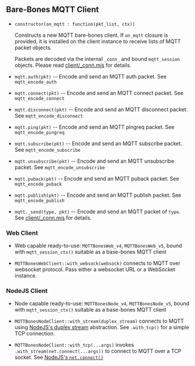 ## Bare-Bones MQTT Client

  [client/_conn.mjs]: ../code/client/_conn.mjs

* `constructor(on_mqtt : function(pkt_list, ctx))`

  Constructs a new MQTT bare-bones client. If `on_mqtt` closure is provided, it is installed on the client instance to receive lists of MQTT packet objects.

  Packets are decoded via the internal `_conn_` and bound `mqtt_session` objects. Please read [client/_conn.mjs][] for details.

* `mqtt.auth(pkt)` -- Encode and send an MQTT auth packet. See `mqtt_encode_auth`

* `mqtt.connect(pkt)` -- Encode and send an MQTT connect packet. See `mqtt_encode_connect`

* `mqtt.disconnect(pkt)` -- Encode and send an MQTT disconnect packet. See `mqtt_encode_disconnect`

* `mqtt.ping(pkt)` -- Encode and send an MQTT pingreq packet. See `mqtt_encode_pingreq`

* `mqtt.subscribe(pkt)` -- Encode and send an MQTT subscribe packet. See `mqtt_encode_subscribe`

* `mqtt.unsubscribe(pkt)` -- Encode and send an MQTT unsubscribe packet. See `mqtt_encode_unsubscribe`

* `mqtt.puback(pkt)` -- Encode and send an MQTT puback packet. See `mqtt_encode_puback`

* `mqtt.publish(pkt)` -- Encode and send an MQTT publish packet. See `mqtt_encode_publish`

* `mqtt._send(type, pkt)` -- Encode and send an MQTT packet of `type`. See [client/_conn.mjs][] for details.


### Web Client

* Web capable ready-to-use: `MQTTBonesWeb_v4`, `MQTTBonesWeb_v5`, bound with `mqtt_session_ctx()` suitable as a base-bones MQTT client

* `MQTTBonesWebClient::with_websock(websock)` connects to MQTT over websocket protocol. Pass either a websocket URL or a WebSocket instance.


### NodeJS Client

* Node capable ready-to-use: `MQTTBonesNode_v4`, `MQTTBonesNode_v5`, bound with `mqtt_session_ctx()` suitable as a base-bones MQTT client

* `MQTTBonesNodeClient::with_stream(duplex_stream)` connects to MQTT using [NodeJS's duplex stream](https://nodejs.org/api/stream.html#stream_class_stream_duplex) abstraction. See `.with_tcp()` for a simple TCP connection.

* `MQTTBonesNodeClient::with_tcp(...args)` invokes `.with_stream(net.connect(...args))` to connect to MQTT over a TCP socket. See [NodeJS's `net.connect()`](https://nodejs.org/api/net.html#net_net_connect)



